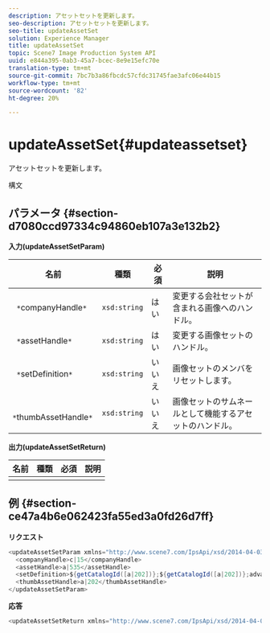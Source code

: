 ```yaml
---
description: アセットセットを更新します。
seo-description: アセットセットを更新します。
seo-title: updateAssetSet
solution: Experience Manager
title: updateAssetSet
topic: Scene7 Image Production System API
uuid: e844a395-0ab3-45a7-bcec-8e9e15efc70e
translation-type: tm+mt
source-git-commit: 7bc7b3a86fbcdc57cfdc31745fae3afc06e44b15
workflow-type: tm+mt
source-wordcount: '82'
ht-degree: 20%

---
```



# updateAssetSet{#updateassetset}

アセットセットを更新します。

構文

## パラメータ {#section-d7080ccd97334c94860eb107a3e132b2}

**入力(updateAssetSetParam)**

| 名前 | 種類 | 必須 | 説明 |
|---|---|---|---|
| ` *`companyHandle`*` | `xsd:string` | はい | 変更する会社セットが含まれる画像へのハンドル。 |
| ` *`assetHandle`*` | `xsd:string` | はい | 変更する画像セットのハンドル。 |
| ` *`setDefinition`*` | `xsd:string` | いいえ | 画像セットのメンバをリセットします。 |
| ` *`thumbAssetHandle`*` | `xsd:string` | いいえ | 画像セットのサムネールとして機能するアセットのハンドル。 |

**出力(updateAssetSetReturn)**

| 名前 | 種類 | 必須 | 説明 |
|---|---|---|---|
|  |  |  |  |

## 例 {#section-ce47a4b6e062423fa55ed3a0fd26d7ff}

**リクエスト**

```java
<updateAssetSetParam xmlns="http://www.scene7.com/IpsApi/xsd/2014-04-03"> 
  <companyHandle>c|15</companyHandle> 
  <assetHandle>a|535</assetHandle> 
  <setDefinition>${getCatalogId([a|202])};${getCatalogId([a|202])};advanced_image;,${getCatalogId([a|935])};${getCatalogId([a|935])};advanced_image;,${getCatalogId([a|933])};${getCatalogId([a|933])};advanced_image;</setDefinition> 
  <thumbAssetHandle>a|202</thumbAssetHandle> 
</updateAssetSetParam>
```

**応答**

```java
<updateAssetSetReturn xmlns="http://www.scene7.com/IpsApi/xsd/2014-04-03"/>
```

